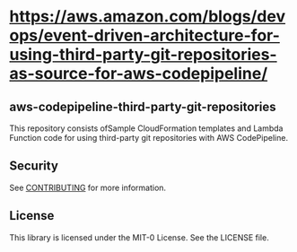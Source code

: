 # https://aws.amazon.com/blogs/devops/event-driven-architecture-for-using-third-party-git-repositories-as-source-for-aws-codepipeline/

## aws-codepipeline-third-party-git-repositories

This repository consists ofSample CloudFormation templates and Lambda Function code for using third-party git repositories with AWS CodePipeline.

## Security

See [CONTRIBUTING](CONTRIBUTING.md#security-issue-notifications) for more information.

## License

This library is licensed under the MIT-0 License. See the LICENSE file.
